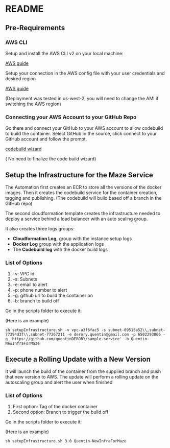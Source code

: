 # README
## Pre-Requirements

### AWS CLI

Setup and install the AWS CLI v2 on your local machine:

 [AWS guide](https://docs.aws.amazon.com/cli/latest/userguide/install-cliv2.html)


Setup your connection in the AWS config file with your user credentials and desired region

[AWS guide](https://docs.aws.amazon.com/cli/latest/userguide/cli-configure-quickstart.html)

(Deployment was tested in us-west-2, you will need to change the AMI if switching the AWS region)

### Connecting your AWS Account to your GitHub Repo

Go there and connect your GitHub to your AWS account to allow codebuild to build the container.
Select GitHub in the source, click connect to your GitHub account and follow the prompt.

[codebuild wizard](https://us-west-2.console.aws.amazon.com/codesuite/codebuild/project/new?region=us-west-2)

( No need to finalize the code build wizard)

## Setup the Infrastructure for the Maze Service

The Automation first creates an ECR to store all the versions of the docker images.
Then it creates the codebuild service for the container creation, tagging and publishing.
(The codebuild will build based off a branch in the GitHub repo)

The second cloudformation template creates the infrastructure needed to deploy a service behind a load balancer with an auto scaling group.

It also creates three logs groups:
- <b>Cloudformation Log,</b> group with the instance setup logs
- <b>Docker Log</b> group with the application logs
- The<b> Codebuild log </b> with the docker build logs


### List of Options
1. -v: VPC id
2. -s: Subnets
3. -e: email to alert
4. -p: phone number to alert
4. -g: github url to build the container on
6. -b: branch to build off

Go in the scripts folder to execute it:

 (Here is an example)

<pre><code>sh setupInfrastructure.sh -v vpc-a3f6fac5 -s subnet-09515a52\\,subnet-77394d3f\\,subnet-77267211 -e derory.quentin@gmail.com -p 6502293066 -g 'https://github.com/quentinDERORY/sample-service' -b Quentin-NewInfraForMaze
</code></pre>

## Execute a Rolling Update with a New Version

It will launch the build of the container from the supplied branch and push that new version to AWS.
The update will perform a rolling update on the autoscaling group and alert the user when finished
### List of Options
1. First option: Tag of the docker container
2. Second option: Branch to trigger the build off

Go in the scripts folder to execute it:

 (Here is an example)

<pre><code>sh setupInfrastructure.sh 3.0 Quentin-NewInfraForMaze
</code></pre>
